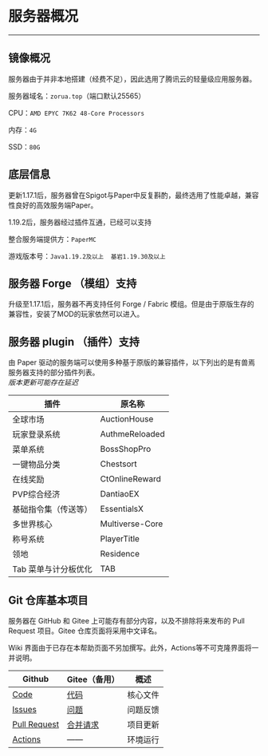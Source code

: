 # 服务器概况
***
## 镜像概况
服务器由于并非本地搭建（经费不足），因此选用了腾讯云的轻量级应用服务器。

服务器域名：`zorua.top`（端口默认25565）

CPU：`AMD EPYC 7K62 48-Core Processors `

内存：`4G`

SSD：`80G`

## 底层信息
更新1.17.1后，服务器曾在Spigot与Paper中反复斟酌，最终选用了性能卓越，兼容性良好的高效服务端Paper。

1.19.2后，服务器经过插件互通，已经可以支持

整合服务端提供方：`PaperMC`

游戏版本号：`Java1.19.2及以上  基岩1.19.30及以上`

## 服务器 Forge （模组）支持
升级至1.17.1后，服务器不再支持任何 Forge / Fabric 模组。但是由于原版生存的兼容性，安装了MOD的玩家依然可以进入。

## 服务器 plugin （插件）支持
由 Paper 驱动的服务端可以使用多种基于原版的兼容插件，以下列出的是有兽焉服务器支持的部分插件列表。</br>  _版本更新可能存在延迟_

| 插件         | 原名称             |
|------------|-----------------|
| 全球市场       | AuctionHouse    |
| 玩家登录系统     | AuthmeReloaded  |
| 菜单系统       | BossShopPro     |
| 一键物品分类     | Chestsort       |
| 在线奖励       | CtOnlineReward  |
| PVP综合经济  | DantiaoEX             |
| 基础指令集（传送等） | EssentialsX     |
| 多世界核心      | Multiverse-Core |
| 称号系统       | PlayerTitle     |
| 领地         | Residence       |
| Tab 菜单与计分板优化 | TAB             |


## Git 仓库基本项目

服务器在 GitHub 和 Gitee 上可能存有部分内容，以及不排除将来发布的 Pull Request 项目。Gitee 仓库页面将采用中文译名。

Wiki 界面由于已存在本帮助页面不另加撰写。此外，Actions等不可克隆界面将一并说明。

| Github                                                       | Gitee（备用）                                              | 概述     |
| ------------------------------------------------------------ | ---------------------------------------------------------- | -------- |
| [Code](https://github.com/ZoruaFox/YSY-Server)               | [代码](https://gitee.com/zorua__fox/YSY-Server)            | 核心文件 |
| [Issues](https://github.com/ZoruaFox/YSY-Server/issues)      | [问题](https://gitee.com/zorua__fox/YSY-Server/issues)     | 问题反馈 |
| [Pull Request](https://github.com/ZoruaFox/YSY-Server/pulls) | [合并请求](https://gitee.com/zorua__fox/YSY-Server/issues) | 项目更新 |
| [Actions](https://github.com/ZoruaFox/YSY-Server/actions)    | ——                                                         | 环境运行 |
